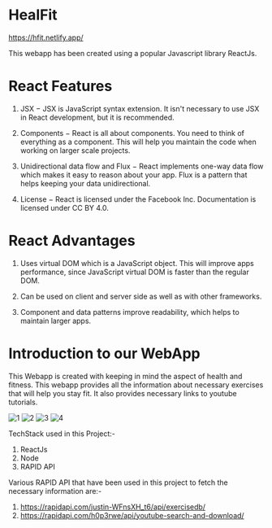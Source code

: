 # HealFit

https://hfit.netlify.app/

This webapp has been created using a popular Javascript library ReactJs.

# React Features
1) JSX − JSX is JavaScript syntax extension. It isn't necessary to use JSX in React development, but it is recommended.

2) Components − React is all about components. You need to think of everything as a component. This will help you maintain the code when working on larger scale projects.

3) Unidirectional data flow and Flux − React implements one-way data flow which makes it easy to reason about your app. Flux is a pattern that helps keeping your data unidirectional.

4) License − React is licensed under the Facebook Inc. Documentation is licensed under CC BY 4.0.

# React Advantages

1) Uses virtual DOM which is a JavaScript object. This will improve apps performance, since JavaScript virtual DOM is faster than the regular DOM.

2) Can be used on client and server side as well as with other frameworks.

3) Component and data patterns improve readability, which helps to maintain larger apps.
 
# Introduction to our WebApp

This Webapp is created with keeping in mind the aspect of health and fitness. This webapp provides all the information about necessary exercises that will help you stay fit. It also provides necessary links to youtube tutorials.


![1](https://user-images.githubusercontent.com/97299075/232228965-eb54a1f4-ca40-4572-bc80-e78b5dc0bbcb.png)
![2](https://user-images.githubusercontent.com/97299075/232230120-19fea04f-75ad-4a71-b355-cb51ffd02a1f.png)
![3](https://user-images.githubusercontent.com/97299075/232230154-5f684b50-7588-416c-bcca-20ea63dd9047.png)
![4](https://user-images.githubusercontent.com/97299075/232230158-586d0351-1835-447f-b293-746afcdbf26a.png)

TechStack used in this Project:-

1) ReactJs
2) Node
3) RAPID API

Various RAPID API that have been used in this project to fetch the necessary information are:-

1) https://rapidapi.com/justin-WFnsXH_t6/api/exercisedb/
2) https://rapidapi.com/h0p3rwe/api/youtube-search-and-download/
